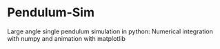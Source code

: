 # Pendulum-Sim
Large angle single pendulum simulation in python: Numerical integration with numpy and animation with matplotlib 
